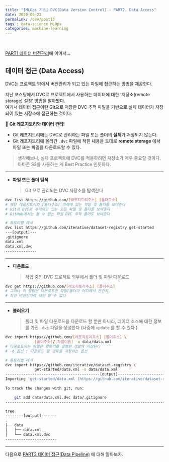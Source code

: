```yaml
---
title: "[MLOps 기초] DVC(Data Version Control) - PART2. Data Access"
date: 2020-09-23
permalink: /dev/post13
tags : data-science MLOps
categories: machine-learning
---
```



<br>

[PART1 데이터 버전관리](https://heainlee.github.io/dev/post12)에 이어서… 

## 데이터 접근 (Data Access)
DVC는 프로젝트 밖에서 버전관리가 되고 있는 파일에 접근하는 방법을 제공한다. <br>

지난 포스팅에서 DVC로 프로젝트에서 사용하는 데이터에 대한 ’저장소(remote storage) 설정’ 방법을 알아봤다. <br>
여기서 데이터 접근이란 Git으로 저장한 DVC 추적 파일을 기반으로 실제 데이터가 저장되어 있는 저장소에 접근하는 것이다. 

🦈   **Git 레포지토리와 데이터 관리!**
- Git 레포지토리에는 DVC로 관리하는 파일 또는 폴더의 **실체**가 저장되지 않는다. <br>
- Git 레포지토리에 올라간 `.dvc` 파일에 적힌 내용을 토대로 **remote storage** 에서 파일 또는 파일을 다운로드할 수 있다.

> 생각해보니, 실제 프로젝트에 DVC를 적용하려면 저장소가 매우 중요할 것이다. 아마존 S3를 사용하는 게 Best Practice 인듯하다.

---

- **파일 또는 폴더 탐색**

    > Git 으로 관리되는 DVC 저장소를 탐색한다 

```bash
dvc list https://github.com/[레포지토리주소] [폴더주소]
# 해당 레포지토리의 [폴더주소] 아래에 있는 파일 및 폴더를 보여준다
# Git과 DVC로 추적되고 있는 모든 파일 및 폴더를 보여준다
# GitHub에서는 볼 수 없는 파일 DVC 추적 폴더도 보여준다

# 튜토리얼 예시
dvc list https://github.com/iterative/dataset-registry get-started
---[output]---
.gitignore
data.xml
data.xml.dvc
--------------
```
---

- **다운로드**

    > 작업 중인 DVC 프로젝트 외부에서 폴더 및 파일 다운로드 

```bash
dvc get https://github.com/[레포지토리주소] [폴더주소]
# 그러나 이 방법은 다운로드한 파일/폴더가 어디에서 온건지, 
# 최신 버전인지에 대한 알 수 없다
```
---

- **불러오기**

    >  폴더 및 파일 다운로드을 다운로드 할 뿐만 아니라, 데이터 소스에 대한 정보를 가진 `.dvc`  파일을 생성한다 (나중에 `update` 를 할 수 있다.)

```bash
dvc import https://github.com/[레포지토리주소] [폴더주소] \
             [폴더주소]/[파일이름] -o data/data.xml
# 다운로드되는 파일은 명령어를 실행한 경로에 저장된다
# -o 옵션 : 다운로드 할 경로를 지정하는 옵션

# 튜토리얼 예시
dvc import https://github.com/iterative/dataset-registry \
             get-started/data.xml -o data/data.xml
------------------------------------------[output]------------------------------------------
Importing 'get-started/data.xml (https://github.com/iterative/dataset-registry)' -> 'data/data.xml'
                                                                                                                                                                                                        
To track the changes with git, run:                                                                                                                                                                     

    git add data/data.xml.dvc data/.gitignore
--------------------------------------------------------------------------------------------

tree
--------[output]-------
.
├── data
│   ├── data.xml
│   └── data.xml.dvc
-----------------------
```
---


다음으로 [PART3 데이터 접근(Data Pipeline)](https://heainlee.github.io/dev/post14) 에 대해 알아보자. <br>


